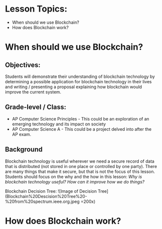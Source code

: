 # Lesson Topics:
* When should we use Blockchain?
* How does Blockchain work?

# When should we use Blockchain?
## Objectives:
Students will demonstrate their understanding of blockchain technology by determining a possible application for blockchain technology in their lives and writing / presenting a proposal explaining how blockchain would improve the current system.

## Grade-level / Class:
* AP Computer Science Principles - This could be an exploration of an emerging technology and its impact on society
* AP Computer Science A - This could be a project delved into after the AP exam.

## Background
Blockchain technology is useful wherever we need a secure record of data that is distributed (not stored in one place or controlled by one party). There are many things that make it secure, but that is not the focus of this lesson. Students should focus on the why and the how in this lesson: *Why is blockchain technology useful? How can it improve how we do things?*

Blockchain Decision Tree:
![Image of Decision Tree](Blockchain%20Descision%20Tree%20-%20from%20spectrum.ieee.org.jpeg =200x)


# How does Blockchain work?
